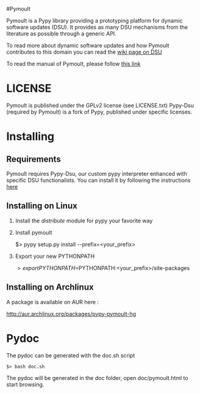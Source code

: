 #Pymoult

Pymoult is a Pypy library providing a prototyping platform for dynamic
software updates (DSU). It provides as many DSU mechanisms from the
literature as possible through a generic API.

To read more about dynamic software updates and how Pymoult
contributes to this domain you can read the [wiki page on DSU](http://bitbucket.org/smartinezgd/pymoult/wiki/Dynamic%20Software%20Updates)

To read the manual of Pymoult, please follow [this link](http://bitbucket.org/smartinezgd/pymoult/wiki/Pymoult%20manual)


LICENSE
=======

Pymoult is published under the GPLv2 license (see LICENSE.txt)
Pypy-Dsu (required by Pymoult) is a fork of Pypy, published under specific licenses.

Installing
==========


Requirements
------------

Pymoult requires Pypy-Dsu, our custom pypy interpreter enhanced with specific DSU functionalists. You can install it by following the instructions [here](http://bitbucket.org/smartinezgd/pymoult/wiki/pypy-dsu)

Installing on Linux
-------------------

1. Install the _distribute_ module for pypy your favorite way

2. Install pymoult

	$> pypy setup.py install --prefix=<your_prefix>

3. Export your new PYTHONPATH
	
	$> export PYTHONPATH=$PYTHONPATH:<your_prefix>/site-packages	 


Installing on Archlinux
-----------------------

A package is available on AUR here :

http://aur.archlinux.org/packages/pypy-pymoult-hg


Pydoc
=====

The pydoc can be generated with the doc.sh script

	$> bash doc.sh

The pydoc will be generated in the doc folder, open doc/pymoult.html to start
browsing.
